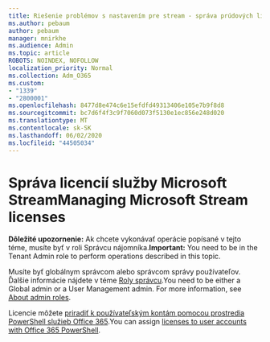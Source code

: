 ```yaml
---
title: Riešenie problémov s nastavením pre stream - správa prúdových licencií
ms.author: pebaum
author: pebaum
manager: mnirkhe
ms.audience: Admin
ms.topic: article
ROBOTS: NOINDEX, NOFOLLOW
localization_priority: Normal
ms.collection: Adm_O365
ms.custom:
- "1339"
- "2800001"
ms.openlocfilehash: 8477d8e474c6e15efdfd49313406e105e7b9f8d8
ms.sourcegitcommit: bc7d6f4f3c9f7060d073f5130e1ec856e248d020
ms.translationtype: MT
ms.contentlocale: sk-SK
ms.lasthandoff: 06/02/2020
ms.locfileid: "44505034"
---
```

# <a name="managing-microsoft-stream-licenses"></a><span data-ttu-id="48e2f-102">Správa licencií služby Microsoft Stream</span><span class="sxs-lookup"><span data-stu-id="48e2f-102">Managing Microsoft Stream licenses</span></span>

<span data-ttu-id="48e2f-103">**Dôležité upozornenie:** Ak chcete vykonávať operácie popísané v tejto téme, musíte byť v roli Správcu nájomníka.</span><span class="sxs-lookup"><span data-stu-id="48e2f-103">**Important:** You need to be in the Tenant Admin role to perform operations described in this topic.</span></span>

<span data-ttu-id="48e2f-104">Musíte byť globálnym správcom alebo správcom správy používateľov. Ďalšie informácie nájdete v téme [Roly správcu](https://docs.microsoft.com/microsoft-365/admin/add-users/about-admin-roles).</span><span class="sxs-lookup"><span data-stu-id="48e2f-104">You need to be either a Global admin or a User Management admin. For more information, see [About admin roles](https://docs.microsoft.com/microsoft-365/admin/add-users/about-admin-roles).</span></span>

<span data-ttu-id="48e2f-105">Licencie môžete [priradiť k používateľským kontám pomocou prostredia PowerShell služieb Office 365](https://go.microsoft.com/fwlink/p/?linkid=850410).</span><span class="sxs-lookup"><span data-stu-id="48e2f-105">You can assign [licenses to user accounts with Office 365 PowerShell](https://go.microsoft.com/fwlink/p/?linkid=850410).</span></span>
